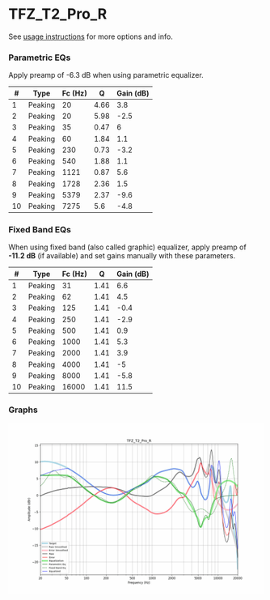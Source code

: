 # TFZ_T2_Pro_R
See [usage instructions](https://github.com/jaakkopasanen/AutoEq#usage) for more options and info.

### Parametric EQs
Apply preamp of -6.3 dB when using parametric equalizer.

|   # | Type    |   Fc (Hz) |    Q |   Gain (dB) |
|-----|---------|-----------|------|-------------|
|   1 | Peaking |        20 | 4.66 |         3.8 |
|   2 | Peaking |        20 | 5.98 |        -2.5 |
|   3 | Peaking |        35 | 0.47 |         6   |
|   4 | Peaking |        60 | 1.84 |         1.1 |
|   5 | Peaking |       230 | 0.73 |        -3.2 |
|   6 | Peaking |       540 | 1.88 |         1.1 |
|   7 | Peaking |      1121 | 0.87 |         5.6 |
|   8 | Peaking |      1728 | 2.36 |         1.5 |
|   9 | Peaking |      5379 | 2.37 |        -9.6 |
|  10 | Peaking |      7275 | 5.6  |        -4.8 |

### Fixed Band EQs
When using fixed band (also called graphic) equalizer, apply preamp of **-11.2 dB** (if available) and set gains manually with these parameters.

|   # | Type    |   Fc (Hz) |    Q |   Gain (dB) |
|-----|---------|-----------|------|-------------|
|   1 | Peaking |        31 | 1.41 |         6.6 |
|   2 | Peaking |        62 | 1.41 |         4.5 |
|   3 | Peaking |       125 | 1.41 |        -0.4 |
|   4 | Peaking |       250 | 1.41 |        -2.9 |
|   5 | Peaking |       500 | 1.41 |         0.9 |
|   6 | Peaking |      1000 | 1.41 |         5.3 |
|   7 | Peaking |      2000 | 1.41 |         3.9 |
|   8 | Peaking |      4000 | 1.41 |        -5   |
|   9 | Peaking |      8000 | 1.41 |        -5.8 |
|  10 | Peaking |     16000 | 1.41 |        11.5 |

### Graphs
![](./TFZ_T2_Pro_R.png)
